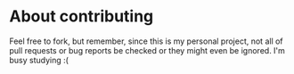 # About contributing

Feel free to fork, but remember, since this is my personal project, not all of pull requests or bug reports be checked or they might even be ignored. I'm busy studying :(
